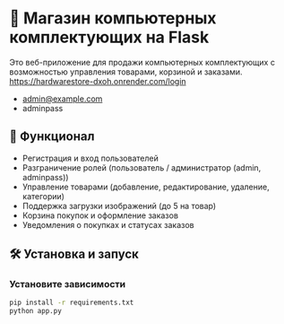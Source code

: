 # 🛒 Магазин компьютерных комплектующих на Flask  

Это веб-приложение для продажи компьютерных комплектующих с возможностью управления товарами, корзиной и заказами.  
https://hardwarestore-dxoh.onrender.com/login

- admin@example.com
- adminpass

## 🚀 Функционал  
- Регистрация и вход пользователей  
- Разграничение ролей (пользователь / администратор (admin, adminpass))  
- Управление товарами (добавление, редактирование, удаление, категории)  
- Поддержка загрузки изображений (до 5 на товар)  
- Корзина покупок и оформление заказов  
- Уведомления о покупках и статусах заказов  

## 🛠 Установка и запуск  

### Установите зависимости  
```bash
pip install -r requirements.txt
python app.py
